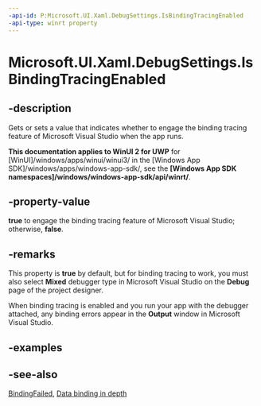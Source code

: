 ```yaml
---
-api-id: P:Microsoft.UI.Xaml.DebugSettings.IsBindingTracingEnabled
-api-type: winrt property
---
```


<!-- Property syntax
public bool IsBindingTracingEnabled { get;  set; }
-->

# Microsoft.UI.Xaml.DebugSettings.IsBindingTracingEnabled

## -description
Gets or sets a value that indicates whether to engage the binding tracing feature of Microsoft Visual Studio when the app runs.

**This documentation applies to WinUI 2 for UWP** for [WinUI]/windows/apps/winui/winui3/ in the [Windows App SDK]/windows/apps/windows-app-sdk/, see the **[Windows App SDK namespaces]/windows/windows-app-sdk/api/winrt/**.

## -property-value
**true** to engage the binding tracing feature of Microsoft Visual Studio; otherwise, **false**.

## -remarks
This property is **true** by default, but for binding tracing to work, you must also select **Mixed** debugger type in Microsoft Visual Studio on the **Debug** page of the project designer.

When binding tracing is enabled and you run your app with the debugger attached, any binding errors appear in the **Output** window in Microsoft Visual Studio.

## -examples

## -see-also
[BindingFailed](debugsettings_bindingfailed.md), [Data binding in depth](/windows/uwp/data-binding/data-binding-in-depth)
